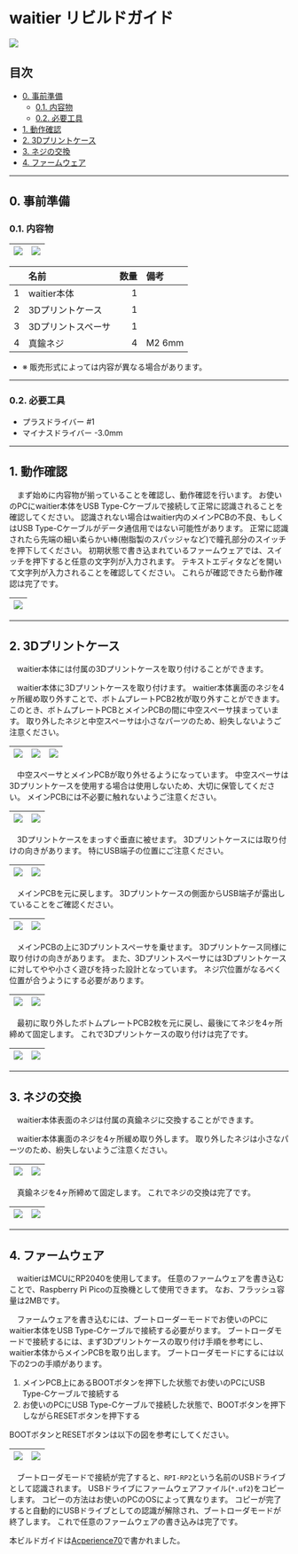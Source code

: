 # waitier リビルドガイド

![](../images/main_image2.jpg)

## 目次

- [0. 事前準備](#0-事前準備)
  - [0.1. 内容物](#01-内容物)
  - [0.2. 必要工具](#02-必要工具)
- [1. 動作確認](#1-動作確認)
- [2. 3Dプリントケース](#2-3Dプリントケース)
- [3. ネジの交換](#3-ネジの交換)
- [4. ファームウェア](#4-ファームウェア)

---

## 0. 事前準備
### 0.1. 内容物

|![](../images/rg_00-01.png)|![](../images/rg_00-02.png)|
|---|---|

||名前|数量|備考|
|:---:|:---|---:|:---|
|1|waitier本体|1||
|2|3Dプリントケース|1||
|3|3Dプリントスペーサ|1||
|4|真鍮ネジ|4|M2 6mm|

- ※ 販売形式によっては内容が異なる場合があります。

---

### 0.2. 必要工具

- プラスドライバー #1
- マイナスドライバー -3.0mm

---

## 1. 動作確認
　まず始めに内容物が揃っていることを確認し、動作確認を行います。
お使いのPCにwaitier本体をUSB Type-Cケーブルで接続して正常に認識されることを確認してください。
認識されない場合はwaitier内のメインPCBの不良、もしくはUSB Type-Cケーブルがデータ通信用ではない可能性があります。
正常に認識されたら先端の細い柔らかい棒(樹脂製のスパッジャなど)で瞳孔部分のスイッチを押下してください。
初期状態で書き込まれているファームウェアでは、スイッチを押下すると任意の文字列が入力されます。
テキストエディタなどを開いて文字列が入力されることを確認してください。
これらが確認できたら動作確認は完了です。

|![](../images/rg_01-01.png)|
|:---:|

---

## 2. 3Dプリントケース

　waitier本体には付属の3Dプリントケースを取り付けることができます。

　waitier本体に3Dプリントケースを取り付けます。
waitier本体裏面のネジを4ヶ所緩め取り外すことで、ボトムプレートPCB2枚が取り外すことができます。
このとき、ボトムプレートPCBとメインPCBの間に中空スペーサ挟まっています。
取り外したネジと中空スペーサは小さなパーツのため、紛失しないようご注意ください。

|![](../images/rg_02-01.png)|![](../images/rg_02-02.png)|![](../images/rg_02-03.png)|
|:---:|:---:|:---:|

　中空スペーサとメインPCBが取り外せるようになっています。
中空スペーサは3Dプリントケースを使用する場合は使用しないため、大切に保管してください。
メインPCBには不必要に触れないようご注意ください。

|![](../images/rg_02-04.png)|![](../images/rg_02-05.png)|
|:---:|:---:|

　3Dプリントケースをまっすぐ垂直に被せます。
3Dプリントケースには取り付けの向きがあります。
特にUSB端子の位置にご注意ください。

|![](../images/rg_02-06.png)|![](../images/rg_02-07.png)|
|:---:|:---:|

　メインPCBを元に戻します。
3Dプリントケースの側面からUSB端子が露出していることをご確認ください。

|![](../images/rg_02-08.png)|![](../images/rg_02-09.png)|
|:---:|:---:|

　メインPCBの上に3Dプリントスペーサを乗せます。
3Dプリントケース同様に取り付けの向きがあります。
また、3Dプリントスペーサには3Dプリントケースに対してやや小さく遊びを持った設計となっています。
ネジ穴位置がなるべく位置が合うようにする必要があります。

|![](../images/rg_02-10.png)|![](../images/rg_02-11.png)|
|:---:|:---:|

　最初に取り外したボトムプレートPCB2枚を元に戻し、最後にてネジを4ヶ所締めて固定します。
これで3Dプリントケースの取り付けは完了です。

|![](../images/rg_02-12.png)|![](../images/rg_02-13.png)|
|:---:|:---:|

----

## 3. ネジの交換

　waitier本体表面のネジは付属の真鍮ネジに交換することができます。

　waitier本体裏面のネジを4ヶ所緩め取り外します。
取り外したネジは小さなパーツのため、紛失しないようご注意ください。

|![](../images/rg_03-01.png)|![](../images/rg_03-02.png)|
|:---:|:---:|

　真鍮ネジを4ヶ所締めて固定します。
これでネジの交換は完了です。

|![](../images/rg_03-03.png)|![](../images/rg_03-04.png)|
|:---:|:---:|

----

## 4. ファームウェア

　waitierはMCUにRP2040を使用してます。
任意のファームウェアを書き込むことで、Raspberry Pi Picoの互換機として使用できます。
なお、フラッシュ容量は2MBです。

　ファームウェアを書き込むには、ブートローダーモードでお使いのPCにwaitier本体をUSB Type-Cケーブルで接続する必要がります。
ブートローダモードで接続するには、まず3Dプリントケースの取り付け手順を参考にし、waitier本体からメインPCBを取り出します。
ブートローダモードにするには以下の2つの手順があります。

1. メインPCB上にあるBOOTボタンを押下した状態でお使いのPCにUSB Type-Cケーブルで接続する
1. お使いのPCにUSB Type-Cケーブルで接続した状態で、BOOTボタンを押下しながらRESETボタンを押下する

BOOTボタンとRESETボタンは以下の図を参考にしてください。

|![](../images/rg_04-01.png)|![](../images/rg_04-02.png)|
|:---:|:---:|

　ブートローダモードで接続が完了すると、`RPI-RP2`という名前のUSBドライブとして認識されます。
USBドライブにファームウェアファイル(`*.uf2`)をコピーします。
コピーの方法はお使いのPCのOSによって異なります。
コピーが完了すると自動的にUSBドライブとしての認識が解除され、ブートローダモードが終了します。
これで任意のファームウェアの書き込みは完了です。

本ビルドガイドは[Acperience70](http://yynmt.com/kb/a70.html)で書かれました。
